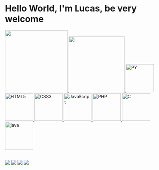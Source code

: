 # Hello World, I'm Lucas, be very welcome

<table>
  <a href="https://github.com/lu0ck">
  <img height="200em" src="https://github-readme-stats.vercel.app/api?username=lu0ck&show_icons=true&theme=great-gatsby&include_all_commits=true&count_private=true"/>
  <img height="180em" src="https://github-readme-stats.vercel.app/api/top-langs/?username=lu0ck&layout=compact&langs_count=6&theme=highcontrast"/>
  <!--<img height="220em" src="https://github-readme-stats.vercel.app/api/top-langs/?username=lu0ck&theme=great-gatsby"/>  -->
  <img src="https://cdn.jsdelivr.net/gh/devicons/devicon@latest/icons/python/python-original.svg" width="90" alt="PY"> 
  <img src="https://cdn.jsdelivr.net/gh/devicons/devicon@latest/icons/html5/html5-plain-wordmark.svg" width="90" alt="HTML5">   
  <img src="https://img.icons8.com/color/2x/css3.png" width="90" alt="CSS3">
  <img src="https://static.vecteezy.com/system/resources/previews/027/127/560/non_2x/javascript-logo-javascript-icon-transparent-free-png.png" width="90" alt="JavaScript">
  <img src="https://cdn.jsdelivr.net/gh/devicons/devicon@latest/icons/php/php-original.svg" width="90" alt="PHP">
  <img src="https://cdn.jsdelivr.net/gh/devicons/devicon@latest/icons/c/c-original.svg" width="90" alt="C">
  <img src="https://cdn.jsdelivr.net/gh/devicons/devicon@latest/icons/java/java-original-wordmark.svg" width="90" alt="java">
</table>

<div> 
  <a href="https://www.youtube.com/@Loki_Rider" target="_blank"><img src="https://img.shields.io/badge/YouTube-FF0000?style=for-the-badge&logo=youtube&logoColor=white" target="_blank"></a>
  <a href = "mailto: lucaspaixaoprofissional@gmail.com"><img src="https://img.shields.io/badge/-Gmail-%23333?style=for-the-badge&logo=gmail&logoColor=white" target="_blank"></a>
  <a href="https://www.linkedin.com/in/lucaspaixao-dev" target="_blank"><img src="https://img.shields.io/badge/-LinkedIn-%230077B5?style=for-the-badge&logo=linkedin&logoColor=white" target="_blank"></a> 
  <a href="" target="_blank"><img src="https://img.shields.io/badge/website-000000?style=for-the-badge&logo=About.me&logoColor=white" target="_blank"></a>
</div>
